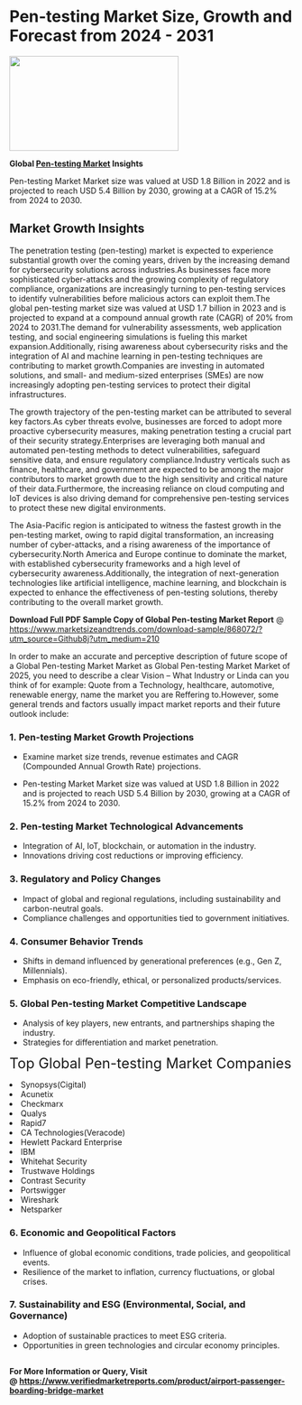 <H1>Pen-testing Market Size, Growth and Forecast from 2024 - 2031</H1><img class="aligncenter size-medium wp-image-584254" src="https://thirdeyenews.in/wp-content/uploads/2024/09/Global-Market-Research-300x168.jpeg" alt="" width="300" height="168" /><p><strong>Global&nbsp;<a href="https://www.marketsizeandtrends.com/download-sample/868072/?utm_source=Github8j?utm_medium=210">Pen-testing Market</a> Insights</strong></p><p>Pen-testing Market Market size was valued at USD 1.8 Billion in 2022 and is projected to reach USD 5.4 Billion by 2030, growing at a CAGR of 15.2% from 2024 to 2030.</p><p><h2>Market Growth Insights</h2> <p>The penetration testing (pen-testing) market is expected to experience substantial growth over the coming years, driven by the increasing demand for cybersecurity solutions across industries.As businesses face more sophisticated cyber-attacks and the growing complexity of regulatory compliance, organizations are increasingly turning to pen-testing services to identify vulnerabilities before malicious actors can exploit them.The global pen-testing market size was valued at USD 1.7 billion in 2023 and is projected to expand at a compound annual growth rate (CAGR) of 20% from 2024 to 2031.The demand for vulnerability assessments, web application testing, and social engineering simulations is fueling this market expansion.Additionally, rising awareness about cybersecurity risks and the integration of AI and machine learning in pen-testing techniques are contributing to market growth.Companies are investing in automated solutions, and small- and medium-sized enterprises (SMEs) are now increasingly adopting pen-testing services to protect their digital infrastructures.</p> <p>The growth trajectory of the pen-testing market can be attributed to several key factors.As cyber threats evolve, businesses are forced to adopt more proactive cybersecurity measures, making penetration testing a crucial part of their security strategy.Enterprises are leveraging both manual and automated pen-testing methods to detect vulnerabilities, safeguard sensitive data, and ensure regulatory compliance.Industry verticals such as finance, healthcare, and government are expected to be among the major contributors to market growth due to the high sensitivity and critical nature of their data.Furthermore, the increasing reliance on cloud computing and IoT devices is also driving demand for comprehensive pen-testing services to protect these new digital environments.</p> <p>The Asia-Pacific region is anticipated to witness the fastest growth in the pen-testing market, owing to rapid digital transformation, an increasing number of cyber-attacks, and a rising awareness of the importance of cybersecurity.North America and Europe continue to dominate the market, with established cybersecurity frameworks and a high level of cybersecurity awareness.Additionally, the integration of next-generation technologies like artificial intelligence, machine learning, and blockchain is expected to enhance the effectiveness of pen-testing solutions, thereby contributing to the overall market growth.</p> <p><span class=""><strong>Download Full PDF Sample Copy of Global Pen-testing Market Report</strong> @ <a href="https://www.marketsizeandtrends.com/download-sample/868072/?utm_source=Github8j?utm_medium=210" target="_blank">https://www.marketsizeandtrends.com/download-sample/868072/?utm_source=Github8j?utm_medium=210</a></span></p><p>In order to make an accurate and perceptive description of future scope of a Global&nbsp;Pen-testing Market Market as Global&nbsp;Pen-testing Market Market of 2025, you need to describe a clear Vision &ndash; What Industry or Linda can you think of for example: Quote from a Technology, healthcare, automotive, renewable energy, name the market you are Reffering to.However, some general trends and factors usually impact market reports and their future outlook include:</p><h3>1.&nbsp;<strong>Pen-testing Market Growth Projections</strong></h3><ul><li>Examine market size trends, revenue estimates and CAGR (Compounded Annual Growth Rate) projections.</li><li><p>Pen-testing Market Market size was valued at USD 1.8 Billion in 2022 and is projected to reach USD 5.4 Billion by 2030, growing at a CAGR of 15.2% from 2024 to 2030.</p></li></ul><h3>2.&nbsp;<strong>Pen-testing Market Technological Advancements</strong></h3><ul><li>Integration of AI, IoT, blockchain, or automation in the industry.</li><li>Innovations driving cost reductions or improving efficiency.</li></ul><h3>3.&nbsp;<strong>Regulatory and Policy Changes</strong></h3><ul><li>Impact of global and regional regulations, including sustainability and carbon-neutral goals.</li><li>Compliance challenges and opportunities tied to government initiatives.</li></ul><h3>4.&nbsp;<strong>Consumer Behavior Trends</strong></h3><ul><li>Shifts in demand influenced by generational preferences (e.g., Gen Z, Millennials).</li><li>Emphasis on eco-friendly, ethical, or personalized products/services.</li></ul><h3>5.&nbsp;<strong>Global Pen-testing Market Competitive Landscape</strong></h3><ul><li>Analysis of key players, new entrants, and partnerships shaping the industry.</li><li>Strategies for differentiation and market penetration.</li></ul><p data-pm-slice="1 1 []"><span style="color: inherit; font-family: inherit; font-size: 25px;">Top Global Pen-testing Market Companies</span></p><div class="" data-test-id=""><p><li>Synopsys(Cigital)</li><li> Acunetix</li><li> Checkmarx</li><li> Qualys</li><li> Rapid7</li><li> CA Technologies(Veracode)</li><li> Hewlett Packard Enterprise</li><li> IBM</li><li> Whitehat Security</li><li> Trustwave Holdings</li><li> Contrast Security</li><li> Portswigger</li><li> Wireshark</li><li> Netsparker</li></p></div><h3>6.&nbsp;<strong>Economic and Geopolitical Factors</strong></h3><ul><li>Influence of global economic conditions, trade policies, and geopolitical events.</li><li>Resilience of the market to inflation, currency fluctuations, or global crises.</li></ul><h3>7.&nbsp;<strong>Sustainability and ESG (Environmental, Social, and Governance)</strong></h3><ul><li>Adoption of sustainable practices to meet ESG criteria.</li><li>Opportunities in green technologies and circular economy principles.</li></ul><h2><strong style="font-size: 14px;">For More Information or Query, Visit @&nbsp;</strong><a style="background-color: #ffffff; font-size: 14px;" href="https://www.marketsizeandtrends.com/report/pen-testing-market/" target="_blank">https://www.verifiedmarketreports.com/product/airport-passenger-boarding-bridge-market</a></h2>